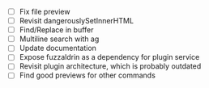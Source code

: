 * [ ] Fix file preview
* [ ] Revisit dangerouslySetInnerHTML
* [ ] Find/Replace in buffer
* [ ] Multiline search with ag
* [ ] Update documentation
* [ ] Expose fuzzaldrin as a dependency for plugin service
* [ ] Revisit plugin architecture, which is probably outdated
* [ ] Find good previews for other commands
